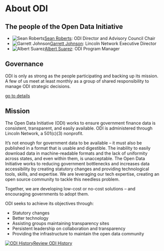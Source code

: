 # About ODI

## The people of the Open Data Initiative
* ![Sean Roberts](/assets/img/sean-roberts-headshot.png)[Sean Roberts](https://www.linkedin.com/in/sarob/): ODI Director and Advisory Council Chair
* ![Garrett Johnson](/assets/img/garrett-johnson-headshot.png)[Garrett Johnson](https://www.linkedin.com/in/garrettwjohnson/): Lincoln Network Executive Director
* ![Albert Suarez](/assets/img/albert-suarez-iv-headshot.png)[Albert Suarez](https://www.linkedin.com/in/albert-suarez-iv-881955138/): ODI Program Manager

## Governance
ODI is only as strong as the people participating and backing up its mission. A few of us meet at least monthly as a group of shared responsibility to manage ODI strategic decisions.

[go to details](/governance)

## Mission

The Open Data Initiative (ODI) works to ensure government finance data is consistent, transparent, and easily available.
ODI is administered through Lincoln Network, a 501(c)(3) nonprofit.
	
It’s not enough for government data to be available – it must also be published in a format that is usable and digestible. 
The inability to easily download data in machine-readable formats and the lack of uniformity across states, and even within 
them, is unacceptable. The Open Data Initiative works to reducing government bottlenecks and increases data accessibility by 
creating statutory changes and providing technological tools, skills, and expertise. We are leveraging our tech expertise, 
creating an open source community to tackle this needless problem.
  
Together, we are developing low-cost or no-cost solutions – and encouraging governments to adopt them.

ODI seeks to achieve its objectives through:
* Statutory changes
* Better technology
* Assisting groups maintaining transparency sites
* Persistent leadership on collaboration and transparency
* Providing the infrastructure to maintain the open data community

<a href="/blog/2017-10-01-status-update/"><img src="/assets/img/continental-congress-hero-H-small.png" alt="ODI History">Review ODI History</a>
